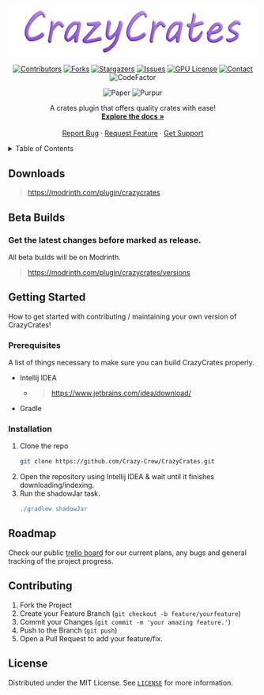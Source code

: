 <br />

[![crazycrates](https://raw.githubusercontent.com/RyderBelserion/Assets/main/crazycrew/new/crazycrates/Banner.png)](https://modrinth.com/plugin/crazycrates)

<div align="center">

[![Contributors][contributors-shield]][contributors-url]
[![Forks][forks-shield]][forks-url]
[![Stargazers][stars-shield]][stars-url]
[![Issues][issues-shield]][issues-url]
[![GPU License][license-shield]][license-url]
[![Contact][discord-shield]][discord-url]
![CodeFactor][codefactor-shield]

![Paper](https://cdn.jsdelivr.net/gh/intergrav/devins-badges/assets/compact/supported/paper_vector.svg)
![Purpur](https://cdn.jsdelivr.net/gh/intergrav/devins-badges/assets/compact/supported/purpur_vector.svg)

  <p align="center">
    A crates plugin that offers quality crates with ease!
    <br />
    <a href="https://github.com/Crazy-Crew/CrazyCrates/wiki"><strong>Explore the docs »</strong></a>
    <br />
    <br />
    <a href="https://github.com/Crazy-Crew/CrazyCrates/issues">Report Bug</a>
    ·
    <a href="https://github.com/Crazy-Crew/CrazyCrates/discussions/categories/feature-rquests">Request Feature</a>
    ·
    <a href="https://github.com/Crazy-Crew/CrazyCrates/discussions/categories/support">Get Support</a>
  </p>
</div>

<!-- TABLE OF CONTENTS -->
<details>
  <summary>Table of Contents</summary>
  <ol>
    <li>
      <a href="#getting-started">Getting Started</a>
      <ul>
        <li><a href="#prerequisites">Prerequisites</a></li>
        <li><a href="#installation">Installation</a></li>
      </ul>
    </li>
    <li><a href="#roadmap">Roadmap</a></li>
    <li><a href="#contributing">Contributing</a></li>
    <li><a href="#license">License</a></li>
    <li><a href="#contact">Contact</a></li>
  </ol>
</details>

## Downloads
> https://modrinth.com/plugin/crazycrates

## Beta Builds
### Get the latest changes before marked as release.
All beta builds will be on Modrinth.<br>
> https://modrinth.com/plugin/crazycrates/versions

## Getting Started

How to get started with contributing / maintaining your own version of CrazyCrates!

### Prerequisites

A list of things necessary to make sure you can build CrazyCrates properly.
* Intellij IDEA
    * > https://www.jetbrains.com/idea/download/
* Gradle

### Installation

1. Clone the repo
   ```sh
   git clone https://github.com/Crazy-Crew/CrazyCrates.git
   ```
2. Open the repository using Intellij IDEA & wait until it finishes downloading/indexing.
3. Run the shadowJar task.
   ```gradle
   ./gradlew shadowJar
   ```

## Roadmap

Check our public [trello board](https://trello.com/b/bzQ5TwXo) for our current plans, any bugs and general tracking of the project progress.

## Contributing

1. Fork the Project
2. Create your Feature Branch (`git checkout -b feature/yourfeature`)
3. Commit your Changes (`git commit -m 'your amazing feature.'`)
4. Push to the Branch (`git push`)
5. Open a Pull Request to add your feature/fix.

## License

Distributed under the MIT License. See [`LICENSE`](/LICENSE) for more information.

[discord-shield]: https://img.shields.io/discord/182615261403283459.svg?style=flat&logo=appveyor
[discord-url]: https://discord.gg/crazycrew

[contributors-shield]: https://img.shields.io/github/contributors/Crazy-Crew/CrazyCrates.svg?style=flat&logo=appveyor
[contributors-url]: https://github.com/Crazy-Crew/CrazyCrates/graphs/contributors
[forks-shield]: https://img.shields.io/github/forks/Crazy-Crew/CrazyCrates.svg?style=flat&logo=appveyor
[forks-url]: https://github.com/Crazy-Crew/CrazyCrates/network/members
[stars-shield]: https://img.shields.io/github/stars/Crazy-Crew/CrazyCrates.svg?style=flat&logo=appveyor
[stars-url]: https://github.com/Crazy-Crew/CrazyCrates/stargazers
[issues-shield]: https://img.shields.io/github/issues/Crazy-Crew/CrazyCrates.svg?style=flat&logo=appveyor
[issues-url]: https://github.com/Crazy-Crew/CrazyCrates/issues
[license-shield]: https://img.shields.io/github/license/Crazy-Crew/CrazyCrates.svg?style=flat&logo=appveyor
[license-url]: https://github.com/Crazy-Crew/CrazyCrates/blob/master/LICENSE

[codefactor-shield]: https://img.shields.io/codefactor/grade/github/crazy-crew/crazycrates/main?style=flat&logo=appveyor